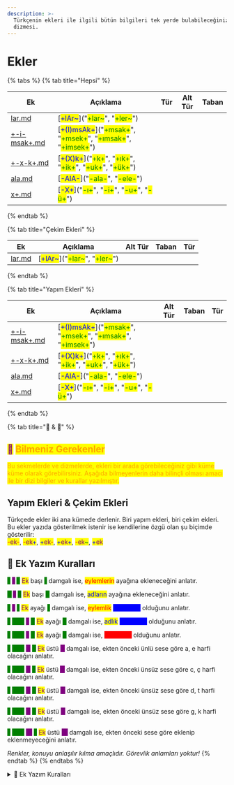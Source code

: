 ```yaml
---
description: >-
  Türkçenin ekleri ile ilgili bütün bilgileri tek yerde bulabileceğiniz ekler
  dizmesi.
---
```


# Ekler

{% tabs %}
{% tab title="Hepsi" %}
<table><thead><tr><th>Ek</th><th>Açıklama</th><th data-type="select">Tür</th><th data-type="select" data-multiple>Alt Tür</th><th data-type="select" data-multiple>Taban</th></tr></thead><tbody><tr><td><a data-mention href="cekim-ekleri/lar.md">lar.md</a></td><td>[<mark style="color:blue;">+lAr~</mark>]("<mark style="color:green;">+lar~</mark>", "<mark style="color:green;">+ler~</mark>")</td><td></td><td></td><td></td></tr><tr><td><a data-mention href="yapim-ekleri/+-i-msak+.md">+-i-msak+.md</a></td><td>[<mark style="color:blue;">+(I)msAk+</mark>]("<mark style="color:green;">+msak+</mark>", "<mark style="color:green;">+msek+</mark>", "<mark style="color:green;">+ımsak+</mark>", "<mark style="color:green;">+imsek+</mark>")</td><td></td><td></td><td></td></tr><tr><td><a data-mention href="yapim-ekleri/+-x-k+.md">+-x-k+.md</a></td><td>[<mark style="color:blue;">+(X)k+</mark>]("<mark style="color:green;">+k+</mark>", "<mark style="color:green;">+ık+</mark>", "<mark style="color:green;">+ik+</mark>", "<mark style="color:green;">+uk+</mark>", "<mark style="color:green;">+ük+</mark>")</td><td></td><td></td><td></td></tr><tr><td><a data-mention href="yapim-ekleri/ala.md">ala.md</a></td><td>[<mark style="color:blue;">-AlA-</mark>]("<mark style="color:green;">-ala-</mark>", "<mark style="color:green;">-ele-</mark>")</td><td></td><td></td><td></td></tr><tr><td><a data-mention href="yapim-ekleri/x+.md">x+.md</a></td><td>[<mark style="color:blue;">-X+</mark>]("<mark style="color:green;">-ı+</mark>", "<mark style="color:green;">-i+</mark>", "<mark style="color:green;">-u+</mark>", "<mark style="color:green;">-ü+</mark>")</td><td></td><td></td><td></td></tr></tbody></table>
{% endtab %}

{% tab title="Çekim Ekleri" %}
<table><thead><tr><th>Ek</th><th>Açıklama</th><th data-type="select" data-multiple>Alt Tür</th><th data-type="select" data-multiple>Taban</th><th data-type="select" data-hidden>Tür</th></tr></thead><tbody><tr><td><a data-mention href="cekim-ekleri/lar.md">lar.md</a></td><td>[<mark style="color:blue;">+lAr~</mark>]("<mark style="color:green;">+lar~</mark>", "<mark style="color:green;">+ler~</mark>")</td><td></td><td></td><td></td></tr></tbody></table>
{% endtab %}

{% tab title="Yapım Ekleri" %}
<table><thead><tr><th>Ek</th><th>Açıklama</th><th data-type="select" data-multiple>Alt Tür</th><th data-type="select" data-multiple>Taban</th><th data-type="select" data-hidden>Tür</th></tr></thead><tbody><tr><td><a data-mention href="yapim-ekleri/+-i-msak+.md">+-i-msak+.md</a></td><td>[<mark style="color:blue;">+(I)msAk+</mark>]("<mark style="color:green;">+msak+</mark>", "<mark style="color:green;">+msek+</mark>", "<mark style="color:green;">+ımsak+</mark>", "<mark style="color:green;">+imsek+</mark>")</td><td></td><td></td><td></td></tr><tr><td><a data-mention href="yapim-ekleri/+-x-k+.md">+-x-k+.md</a></td><td>[<mark style="color:blue;">+(X)k+</mark>]("<mark style="color:green;">+k+</mark>", "<mark style="color:green;">+ık+</mark>", "<mark style="color:green;">+ik+</mark>", "<mark style="color:green;">+uk+</mark>", "<mark style="color:green;">+ük+</mark>")</td><td></td><td></td><td></td></tr><tr><td><a data-mention href="yapim-ekleri/ala.md">ala.md</a></td><td>[<mark style="color:blue;">-AlA-</mark>]("<mark style="color:green;">-ala-</mark>", "<mark style="color:green;">-ele-</mark>")</td><td></td><td></td><td></td></tr><tr><td><a data-mention href="yapim-ekleri/x+.md">x+.md</a></td><td>[<mark style="color:blue;">-X+</mark>]("<mark style="color:green;">-ı+</mark>", "<mark style="color:green;">-i+</mark>", "<mark style="color:green;">-u+</mark>", "<mark style="color:green;">-ü+</mark>")</td><td></td><td></td><td></td></tr></tbody></table>
{% endtab %}

{% tab title="🦉 & 📜" %}
## <mark style="color:purple;">🦉</mark> <mark style="color:orange;">Bilmeniz Gerekenler</mark>

<mark style="color:orange;">Bu sekmelerde ve dizmelerde, ekleri bir arada görebileceğiniz gibi küme küme olarak görebilirsiniz. Aşağıda bilmeyenlerin daha bilinçli olması amacı ile bir dizi bilgiler ve kurallar yazılmıştır.</mark>

## Yapım Ekleri & Çekim Ekleri

Türkçede ekler iki ana kümede derlenir. Biri yapım ekleri, biri çekim ekleri. Bu ekler yazıda gösterilmek istenir ise kendilerine özgü olan şu biçimde gösterilir: \
<mark style="color:red;">-</mark><mark style="color:purple;">ek</mark><mark style="color:red;">-</mark>, <mark style="color:red;">-</mark><mark style="color:purple;">ek</mark><mark style="color:blue;">+</mark>, <mark style="color:blue;">+</mark><mark style="color:purple;">ek</mark><mark style="color:red;">-</mark>, <mark style="color:blue;">+</mark><mark style="color:purple;">ek</mark><mark style="color:blue;">+</mark>, <mark style="color:blue;"></mark> <mark style="color:red;">-</mark><mark style="color:purple;">ek</mark><mark style="color:green;">\~</mark>, <mark style="color:blue;">+</mark><mark style="color:purple;">ek</mark>

## 📜 Ek Yazım Kuralları

&#x20;<mark style="color:green;background-color:green;"></mark> <mark style="color:green;background-color:green;"></mark><mark style="color:green;background-color:green;">**-**</mark>  <mark style="color:purple;background-color:purple;">\*</mark>  <mark style="color:green;background-color:green;"></mark> <mark style="color:green;background-color:green;"></mark><mark style="color:green;background-color:green;">**\***</mark> <mark style="color:green;background-color:green;"></mark><mark style="color:green;background-color:green;"></mark>  <mark style="color:purple;">Ek</mark> başı <mark style="color:green;background-color:green;"></mark> <mark style="color:green;background-color:green;"></mark><mark style="color:green;background-color:green;">**-**</mark> <mark style="color:green;background-color:green;"></mark><mark style="color:green;background-color:green;"></mark> damgalı ise, <mark style="color:red;">eylemlerin</mark> ayağına ekleneceğini anlatır.&#x20;

&#x20;<mark style="color:green;background-color:green;"></mark> <mark style="color:green;background-color:green;"></mark><mark style="color:green;background-color:green;">**+**</mark>  <mark style="color:purple;background-color:purple;">\*</mark>  <mark style="color:green;background-color:green;"></mark> <mark style="color:green;background-color:green;"></mark><mark style="color:green;background-color:green;">**\***</mark> <mark style="color:green;background-color:green;"></mark><mark style="color:green;background-color:green;"></mark>  <mark style="color:purple;">Ek</mark> başı <mark style="background-color:green;"></mark> <mark style="color:green;background-color:green;">**+**</mark> <mark style="background-color:green;"></mark> damgalı ise, <mark style="color:blue;">adların</mark> ayağına ekleneceğini anlatır.&#x20;

&#x20;<mark style="color:green;background-color:green;">\*</mark>  <mark style="color:purple;background-color:purple;">\*</mark>  <mark style="color:green;background-color:green;"></mark> <mark style="color:green;background-color:green;"></mark><mark style="color:green;background-color:green;">**-**</mark> <mark style="color:green;background-color:green;"></mark><mark style="color:green;background-color:green;"></mark>  <mark style="color:purple;">Ek</mark> ayağı <mark style="color:green;background-color:green;"></mark> <mark style="color:green;background-color:green;"></mark><mark style="color:green;background-color:green;">**-**</mark> <mark style="color:green;background-color:green;"></mark><mark style="color:green;background-color:green;"></mark> damgalı ise, <mark style="color:red;">eylemlik</mark> <mark style="color:blue;background-color:blue;">yapım eki</mark> olduğunu anlatır.&#x20;

&#x20;<mark style="color:green;background-color:green;">\*</mark> <mark style="color:green;background-color:green;"></mark><mark style="color:green;background-color:green;">****</mark>  <mark style="color:purple;background-color:purple;">\*</mark>  <mark style="color:green;background-color:green;"></mark> <mark style="color:green;background-color:green;"></mark><mark style="color:green;background-color:green;">**+**</mark> <mark style="color:green;background-color:green;"></mark><mark style="color:green;background-color:green;"></mark>  <mark style="color:purple;">Ek</mark> ayağı <mark style="background-color:green;"></mark> <mark style="color:green;background-color:green;">**+**</mark> <mark style="background-color:green;"></mark> damgalı ise, <mark style="color:blue;">adlık</mark> <mark style="color:blue;background-color:blue;">yapım eki</mark> olduğunu anlatır.&#x20;

&#x20;<mark style="color:green;background-color:green;">\*</mark> <mark style="color:green;background-color:green;"></mark><mark style="color:green;background-color:green;">****</mark>  <mark style="color:purple;background-color:purple;">\*</mark>  <mark style="color:green;background-color:green;"></mark> <mark style="color:green;background-color:green;"></mark><mark style="color:green;background-color:green;">**\~**</mark> <mark style="color:green;background-color:green;"></mark><mark style="color:green;background-color:green;"></mark>  <mark style="color:purple;">Ek</mark> ayağı <mark style="background-color:green;"></mark> <mark style="color:green;background-color:green;">**\~**</mark> <mark style="background-color:green;"></mark> damgalı ise, <mark style="color:red;background-color:red;">çekim eki</mark> olduğunu anlatır.&#x20;

&#x20;<mark style="color:green;background-color:green;">\*</mark> <mark style="color:green;background-color:green;"></mark><mark style="color:green;background-color:green;">****</mark>  <mark style="color:purple;background-color:purple;">A</mark>  <mark style="color:green;background-color:green;">\*</mark>  <mark style="color:purple;">Ek</mark> üstü <mark style="color:purple;background-color:purple;">A</mark> damgalı ise, ekten önceki ünlü sese göre a, e harfi olacağını anlatır.

&#x20;<mark style="color:green;background-color:green;">\*</mark> <mark style="color:green;background-color:green;"></mark><mark style="color:green;background-color:green;">****</mark>  <mark style="color:purple;background-color:purple;">C</mark>  <mark style="color:green;background-color:green;"></mark> <mark style="color:green;background-color:green;"></mark><mark style="color:green;background-color:green;">**\***</mark> <mark style="color:green;background-color:green;"></mark><mark style="color:green;background-color:green;"></mark>  <mark style="color:purple;">Ek</mark> üstü <mark style="color:purple;background-color:purple;">C</mark> damgalı ise, ekten önceki ünsüz sese göre c, ç harfi olacağını anlatır.

&#x20;<mark style="color:green;background-color:green;">\*</mark> <mark style="color:green;background-color:green;"></mark><mark style="color:green;background-color:green;">****</mark>  <mark style="color:purple;background-color:purple;">D</mark>  <mark style="color:green;background-color:green;">\*</mark>  <mark style="color:purple;">Ek</mark> üstü <mark style="color:purple;background-color:purple;">D</mark> damgalı ise, ekten önceki ünsüz sese göre d, t harfi olacağını anlatır.

&#x20;<mark style="color:green;background-color:green;">\*</mark> <mark style="color:green;background-color:green;"></mark><mark style="color:green;background-color:green;">****</mark>  <mark style="color:purple;background-color:purple;">G</mark>  <mark style="color:green;background-color:green;">\*</mark>  <mark style="color:purple;">Ek</mark> üstü <mark style="color:purple;background-color:purple;">G</mark> damgalı ise, ekten önceki ünsüz sese göre g, k harfi olacağını anlatır.

&#x20;<mark style="color:green;background-color:green;">\*</mark> <mark style="color:green;background-color:green;"></mark><mark style="color:green;background-color:green;">****</mark>  <mark style="color:purple;background-color:purple;">( )</mark>  <mark style="color:green;background-color:green;">\*</mark>  <mark style="color:purple;">Ek</mark> üstü <mark style="color:purple;background-color:purple;">( )</mark> damgalı ise, ekten önceki sese göre eklenip eklenmeyeceğini anlatır.

_Renkler, konuyu anlaşılır kılma amaçlıdır. Görevlik anlamları yoktur!_
{% endtab %}
{% endtabs %}

<details>

<summary>📜 Ek Yazım Kuralları</summary>

&#x20;<mark style="color:green;background-color:green;"></mark> <mark style="color:green;background-color:green;"></mark><mark style="color:green;background-color:green;">**-**</mark>  <mark style="color:purple;background-color:purple;">\*</mark>  <mark style="color:green;background-color:green;"></mark> <mark style="color:green;background-color:green;"></mark><mark style="color:green;background-color:green;">**\***</mark> <mark style="color:green;background-color:green;"></mark><mark style="color:green;background-color:green;"></mark>  <mark style="color:purple;">Ek</mark> başı <mark style="color:green;background-color:green;"></mark> <mark style="color:green;background-color:green;"></mark><mark style="color:green;background-color:green;">**-**</mark> <mark style="color:green;background-color:green;"></mark><mark style="color:green;background-color:green;"></mark> damgalı ise, <mark style="color:red;">eylemlerin</mark> ayağına ekleneceğini anlatır.&#x20;

&#x20;<mark style="color:green;background-color:green;"></mark> <mark style="color:green;background-color:green;"></mark><mark style="color:green;background-color:green;">**+**</mark>  <mark style="color:purple;background-color:purple;">\*</mark>  <mark style="color:green;background-color:green;"></mark> <mark style="color:green;background-color:green;"></mark><mark style="color:green;background-color:green;">**\***</mark> <mark style="color:green;background-color:green;"></mark><mark style="color:green;background-color:green;"></mark>  <mark style="color:purple;">Ek</mark> başı <mark style="background-color:green;"></mark> <mark style="color:green;background-color:green;">**+**</mark> <mark style="background-color:green;"></mark> damgalı ise, <mark style="color:blue;">adların</mark> ayağına ekleneceğini anlatır.&#x20;

&#x20;<mark style="color:green;background-color:green;">\*</mark>  <mark style="color:purple;background-color:purple;">\*</mark>  <mark style="color:green;background-color:green;"></mark> <mark style="color:green;background-color:green;"></mark><mark style="color:green;background-color:green;">**-**</mark> <mark style="color:green;background-color:green;"></mark><mark style="color:green;background-color:green;"></mark>  <mark style="color:purple;">Ek</mark> ayağı <mark style="color:green;background-color:green;"></mark> <mark style="color:green;background-color:green;"></mark><mark style="color:green;background-color:green;">**-**</mark> <mark style="color:green;background-color:green;"></mark><mark style="color:green;background-color:green;"></mark> damgalı ise, <mark style="color:red;">eylemlik</mark> <mark style="color:blue;background-color:blue;">yapım eki</mark> olduğunu anlatır.&#x20;

&#x20;<mark style="color:green;background-color:green;">\*</mark> <mark style="color:green;background-color:green;"></mark><mark style="color:green;background-color:green;">****</mark>  <mark style="color:purple;background-color:purple;">\*</mark>  <mark style="color:green;background-color:green;"></mark> <mark style="color:green;background-color:green;"></mark><mark style="color:green;background-color:green;">**+**</mark> <mark style="color:green;background-color:green;"></mark><mark style="color:green;background-color:green;"></mark>  <mark style="color:purple;">Ek</mark> ayağı <mark style="background-color:green;"></mark> <mark style="color:green;background-color:green;">**+**</mark> <mark style="background-color:green;"></mark> damgalı ise, <mark style="color:blue;">adlık</mark> <mark style="color:blue;background-color:blue;">yapım eki</mark> olduğunu anlatır.&#x20;

&#x20;<mark style="color:green;background-color:green;">\*</mark> <mark style="color:green;background-color:green;"></mark><mark style="color:green;background-color:green;">****</mark>  <mark style="color:purple;background-color:purple;">\*</mark>  <mark style="color:green;background-color:green;"></mark> <mark style="color:green;background-color:green;"></mark><mark style="color:green;background-color:green;">**\~**</mark> <mark style="color:green;background-color:green;"></mark><mark style="color:green;background-color:green;"></mark>  <mark style="color:purple;">Ek</mark> ayağı <mark style="background-color:green;"></mark> <mark style="color:green;background-color:green;">**\~**</mark> <mark style="background-color:green;"></mark> damgalı ise, <mark style="color:red;background-color:red;">çekim eki</mark> olduğunu anlatır.&#x20;

&#x20;<mark style="color:green;background-color:green;">\*</mark> <mark style="color:green;background-color:green;"></mark><mark style="color:green;background-color:green;">****</mark>  <mark style="color:purple;background-color:purple;">A</mark>  <mark style="color:green;background-color:green;">\*</mark>  <mark style="color:purple;">Ek</mark> üstü <mark style="color:purple;background-color:purple;">A</mark> damgalı ise, ekten önceki ünlü sese göre a, e harfi olacağını anlatır.

&#x20;<mark style="color:green;background-color:green;">\*</mark> <mark style="color:green;background-color:green;"></mark><mark style="color:green;background-color:green;">****</mark>  <mark style="color:purple;background-color:purple;">C</mark>  <mark style="color:green;background-color:green;"></mark> <mark style="color:green;background-color:green;"></mark><mark style="color:green;background-color:green;">**\***</mark> <mark style="color:green;background-color:green;"></mark><mark style="color:green;background-color:green;"></mark>  <mark style="color:purple;">Ek</mark> üstü <mark style="color:purple;background-color:purple;">C</mark> damgalı ise, ekten önceki ünsüz sese göre c, ç harfi olacağını anlatır.

&#x20;<mark style="color:green;background-color:green;">\*</mark> <mark style="color:green;background-color:green;"></mark><mark style="color:green;background-color:green;">****</mark>  <mark style="color:purple;background-color:purple;">D</mark>  <mark style="color:green;background-color:green;">\*</mark>  <mark style="color:purple;">Ek</mark> üstü <mark style="color:purple;background-color:purple;">D</mark> damgalı ise, ekten önceki ünsüz sese göre d, t harfi olacağını anlatır.

&#x20;<mark style="color:green;background-color:green;">\*</mark> <mark style="color:green;background-color:green;"></mark><mark style="color:green;background-color:green;">****</mark>  <mark style="color:purple;background-color:purple;">G</mark>  <mark style="color:green;background-color:green;">\*</mark>  <mark style="color:purple;">Ek</mark> üstü <mark style="color:purple;background-color:purple;">G</mark> damgalı ise, ekten önceki ünsüz sese göre g, k harfi olacağını anlatır.

&#x20;<mark style="color:green;background-color:green;">\*</mark> <mark style="color:green;background-color:green;"></mark><mark style="color:green;background-color:green;">****</mark>  <mark style="color:purple;background-color:purple;">( )</mark>  <mark style="color:green;background-color:green;">\*</mark>  <mark style="color:purple;">Ek</mark> üstü <mark style="color:purple;background-color:purple;">( )</mark> damgalı ise, ekten önceki sese göre eklenip eklenmeyeceğini anlatır.

_Renkler, konuyu anlaşılır kılma amaçlıdır. Görevlik anlamları yoktur!_

</details>

